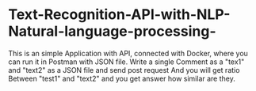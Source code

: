 # Text-Recognition-API-with-NLP-Natural-language-processing-

This is an simple Application with API, connected with Docker, where you can run it in Postman with JSON file. Write a single Comment as a  "tex1" and "text2" as a JSON file and send post request And you will get ratio Between "test1" and "text2" and you get answer how similar are they.

